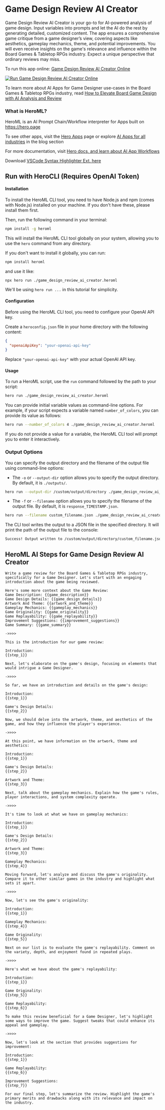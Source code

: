 # Game Design Review AI Creator

Game Design Review AI Creator is your go-to for AI-powered analysis of game design. Input variables into prompts and let the AI do the rest by generating detailed, customized content. The app ensures a comprehensive game critique from a game designer’s view, covering aspects like aesthetics, gameplay mechanics, theme, and potential improvements. You will even receive insights on the game's relevance and influence within the Board Games & Tabletop RPGs industry. Expect a unique perspective that ordinary reviews may miss.

To run this app online: [Game Design Review AI Creator Online](https://hero.page/app/game-design-review-ai-creator-ai-powered-game-design-analysis/iDrZP1X1mhK941fX1U8e)

[![Run Game Design Review AI Creator Online](/assets/run.svg)](https://hero.page/app/game-design-review-ai-creator-ai-powered-game-design-analysis/iDrZP1X1mhK941fX1U8e)

To learn more about AI Apps for Game Designer use-cases in the Board Games & Tabletop RPGs industry, read [How to Elevate Board Game Design with AI Analysis and Review](https://hero.page/blog/ai/board-games-and-tabletop-rpgs/how-to-elevate-board-game-design-with-ai-analysis-and-review/170757)

### What is HeroML?
HeroML is an AI Prompt Chain/Workflow interpreter for Apps built on https://hero.page 

To see other apps, visit the [Hero Apps](https://hero.page/apps) page or explore [AI Apps for all industries](https://hero.page/blog) in the blog section

For more documentation, visit [Hero docs, and learn about AI App Workflows](https://hero.page/tutorials/introduction-to-heroml)

Download [VSCode Syntax Highlighter Ext. here](https://marketplace.visualstudio.com/items?itemName=hero-page.heroml)

## Run with HeroCLI (Requires OpenAI Token)

#### Installation

To install the HeroML CLI tool, you need to have Node.js and npm (comes with Node.js) installed on your machine. If you don't have these, please install them first. 

Then, run the following command in your terminal:

```bash
npm install -g heroml
```

This will install the HeroML CLI tool globally on your system, allowing you to use the `hero` command from any directory.

If you don't want to install it globally, you can run:

```bash
npm install heroml
```

and use it like:

```bash
npx hero run ./game_design_review_ai_creator.heroml
```

We'll be using `hero run ...` in this tutorial for simplicity.

#### Configuration

Before using the HeroML CLI tool, you need to configure your OpenAI API key. 

Create a `heroconfig.json` file in your home directory with the following content:

```json
{
  "openaiApiKey": "your-openai-api-key"
}
```

Replace `"your-openai-api-key"` with your actual OpenAI API key.

#### Usage

To run a HeroML script, use the `run` command followed by the path to your script:

```bash
hero run ./game_design_review_ai_creator.heroml
```

You can provide initial variable values as command-line options. For example, if your script expects a variable named `number_of_colors`, you can provide its value as follows:

```bash
hero run --number_of_colors 4 ./game_design_review_ai_creator.heroml
```

If you do not provide a value for a variable, the HeroML CLI tool will prompt you to enter it interactively.

### Output Options

You can specify the output directory and the filename of the output file using command-line options:

- The `-o` or `--output-dir` option allows you to specify the output directory. By default, it is `./outputs/`.

```bash
hero run --output-dir /custom/output/directory ./game_design_review_ai_creator.heroml
```

- The `-f` or `--filename` option allows you to specify the filename of the output file. By default, it is `response_TIMESTAMP.json`.

```bash
hero run --filename custom_filename.json ./game_design_review_ai_creator.heroml
```

The CLI tool writes the output to a JSON file in the specified directory. It will print the path of the output file to the console:

```bash
Success! Output written to /custom/output/directory/custom_filename.json
```


## HeroML AI Steps for Game Design Review AI Creator
```
Write a game review for the Board Games & Tabletop RPGs industry, specifically for a Game Designer. Let's start with an engaging introduction about the game being reviewed.

Here's some more context about the Game Review:
Game Description: {{game_description}}
Game Design Details: {{game_design_details}}
Artwork And Theme: {{artwork_and_theme}}
Gameplay Mechanics: {{gameplay_mechanics}}
Game Originality: {{game_originality}}
Game Replayability: {{game_replayability}}
Improvement Suggestions: {{improvement_suggestions}}
Game Summary: {{game_summary}}

->>>>

This is the introduction for our game review:

Introduction:
{{step_1}}

Next, let's elaborate on the game's design, focusing on elements that would intrigue a Game Designer.

->>>>

So far, we have an introduction and details on the game's design:

Introduction:
{{step_1}}

Game's Design Details:
{{step_2}}

Now, we should delve into the artwork, theme, and aesthetics of the game, and how they influence the player's experience.

->>>>

At this point, we have information on the artwork, theme and aesthetics:

Introduction:
{{step_1}}

Game's Design Details:
{{step_2}}

Artwork and Theme:
{{step_3}}

Next, talk about the gameplay mechanics. Explain how the game's rules, player interactions, and system complexity operate.

->>>>

It's time to look at what we have on gameplay mechanics:

Introduction:
{{step_1}}

Game's Design Details:
{{step_2}}

Artwork and Theme:
{{step_3}}

Gameplay Mechanics:
{{step_4}}

Moving forward, let's analyze and discuss the game's originality. Compare it to other similar games in the industry and highlight what sets it apart.

->>>>

Now, let's see the game's originality:

Introduction:
{{step_1}}

Gameplay Mechanics:
{{step_4}}

Game Originality:
{{step_5}}

Next on our list is to evaluate the game's replayability. Comment on the variety, depth, and enjoyment found in repeated plays.

->>>>

Here's what we have about the game's replayability:

Introduction:
{{step_1}}

Game Originality:
{{step_5}}

Game Replayability:
{{step_6}}

To make this review beneficial for a Game Designer, let's highlight some ways to improve the game. Suggest tweaks that could enhance its appeal and gameplay.

->>>>

Now, let's look at the section that provides suggestions for improvement:

Introduction:
{{step_1}}

Game Replayability:
{{step_6}}

Improvement Suggestions:
{{step_7}}

For our final step, let's summarize the review. Highlight the game's primary merits and drawbacks along with its relevance and impact on the industry.


```

